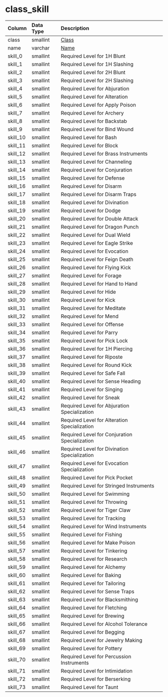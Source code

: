 # class\_skill

| Column | Data Type | Description |
| :--- | :--- | :--- |
| class | smallint | [Class](../../../../categories/player/class-list) |
| name | varchar | [Name](../../../../categories/player/class-list) |
| skill\_0 | smallint | Required Level for 1H Blunt |
| skill\_1 | smallint | Required Level for 1H Slashing |
| skill\_2 | smallint | Required Level for 2H Blunt |
| skill\_3 | smallint | Required Level for 2H Slashing |
| skill\_4 | smallint | Required Level for Abjuration |
| skill\_5 | smallint | Required Level for Alteration |
| skill\_6 | smallint | Required Level for Apply Poison |
| skill\_7 | smallint | Required Level for Archery |
| skill\_8 | smallint | Required Level for Backstab |
| skill\_9 | smallint | Required Level for Bind Wound |
| skill\_10 | smallint | Required Level for Bash |
| skill\_11 | smallint | Required Level for Block |
| skill\_12 | smallint | Required Level for Brass Instruments |
| skill\_13 | smallint | Required Level for Channeling |
| skill\_14 | smallint | Required Level for Conjuration |
| skill\_15 | smallint | Required Level for Defense |
| skill\_16 | smallint | Required Level for Disarm |
| skill\_17 | smallint | Required Level for Disarm Traps |
| skill\_18 | smallint | Required Level for Divination |
| skill\_19 | smallint | Required Level for Dodge |
| skill\_20 | smallint | Required Level for Double Attack |
| skill\_21 | smallint | Required Level for Dragon Punch |
| skill\_22 | smallint | Required Level for Dual Wield |
| skill\_23 | smallint | Required Level for Eagle Strike |
| skill\_24 | smallint | Required Level for Evocation |
| skill\_25 | smallint | Required Level for Feign Death |
| skill\_26 | smallint | Required Level for Flying Kick |
| skill\_27 | smallint | Required Level for Forage |
| skill\_28 | smallint | Required Level for Hand to Hand |
| skill\_29 | smallint | Required Level for Hide |
| skill\_30 | smallint | Required Level for Kick |
| skill\_31 | smallint | Required Level for Meditate |
| skill\_32 | smallint | Required Level for Mend |
| skill\_33 | smallint | Required Level for Offense |
| skill\_34 | smallint | Required Level for Parry |
| skill\_35 | smallint | Required Level for Pick Lock |
| skill\_36 | smallint | Required Level for 1H Piercing |
| skill\_37 | smallint | Required Level for Riposte |
| skill\_38 | smallint | Required Level for Round Kick |
| skill\_39 | smallint | Required Level for Safe Fall |
| skill\_40 | smallint | Required Level for Sense Heading |
| skill\_41 | smallint | Required Level for Singing |
| skill\_42 | smallint | Required Level for Sneak |
| skill\_43 | smallint | Required Level for Abjuration Specialization |
| skill\_44 | smallint | Required Level for Alteration Specialization |
| skill\_45 | smallint | Required Level for Conjuration Specialization |
| skill\_46 | smallint | Required Level for Divination Specialization |
| skill\_47 | smallint | Required Level for Evocation Specialization |
| skill\_48 | smallint | Required Level for Pick Pocket |
| skill\_49 | smallint | Required Level for Stringed Instruments |
| skill\_50 | smallint | Required Level for Swimming |
| skill\_51 | smallint | Required Level for Throwing |
| skill\_52 | smallint | Required Level for Tiger Claw |
| skill\_53 | smallint | Required Level for Tracking |
| skill\_54 | smallint | Required Level for Wind Instruments |
| skill\_55 | smallint | Required Level for Fishing |
| skill\_56 | smallint | Required Level for Make Poison |
| skill\_57 | smallint | Required Level for Tinkering |
| skill\_58 | smallint | Required Level for Research |
| skill\_59 | smallint | Required Level for Alchemy |
| skill\_60 | smallint | Required Level for Baking |
| skill\_61 | smallint | Required Level for Tailoring |
| skill\_62 | smallint | Required Level for Sense Traps |
| skill\_63 | smallint | Required Level for Blacksmithing |
| skill\_64 | smallint | Required Level for Fletching |
| skill\_65 | smallint | Required Level for Brewing |
| skill\_66 | smallint | Required Level for Alcohol Tolerance |
| skill\_67 | smallint | Required Level for Begging |
| skill\_68 | smallint | Required Level for Jewelry Making |
| skill\_69 | smallint | Required Level for Pottery |
| skill\_70 | smallint | Required Level for Percussion Instruments |
| skill\_71 | smallint | Required Level for Intimidation |
| skill\_72 | smallint | Required Level for Berserking |
| skill\_73 | smallint | Required Level for Taunt |

